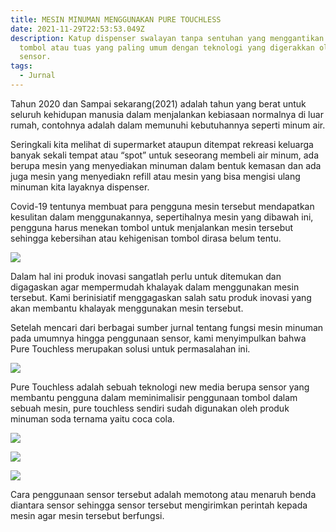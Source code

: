 ```yaml
---
title: MESIN MINUMAN MENGGUNAKAN PURE TOUCHLESS
date: 2021-11-29T22:53:53.049Z
description: Katup dispenser swalayan tanpa sentuhan yang menggantikan katup
  tombol atau tuas yang paling umum dengan teknologi yang digerakkan oleh
  sensor.
tags:
  - Jurnal
---
```

Tahun 2020 dan Sampai sekarang(2021) adalah tahun yang berat untuk seluruh kehidupan manusia dalam menjalankan kebiasaan normalnya di luar rumah, contohnya adalah dalam memunuhi kebutuhannya seperti minum air.


Seringkali kita melihat di supermarket ataupun ditempat rekreasi keluarga banyak sekali tempat atau “spot” untuk seseorang membeli air minum,  ada berupa mesin yang menyediakan minuman dalam bentuk kemasan dan ada juga mesin yang menyediakn refill atau  mesin yang bisa mengisi ulang minuman kita layaknya dispenser.

Covid-19 tentunya membuat para pengguna mesin tersebut mendapatkan kesulitan dalam menggunakannya, sepertihalnya mesin yang dibawah ini, pengguna harus menekan tombol untuk menjalankan mesin tersebut  sehingga kebersihan atau kehigenisan tombol dirasa belum tentu.

![](https://i.pinimg.com/originals/ec/90/8b/ec908bc449eb156ce20a94fa404ce95d.jpg)

Dalam hal ini produk inovasi sangatlah perlu untuk ditemukan dan digagaskan agar mempermudah khalayak dalam menggunakan mesin tersebut. Kami berinisiatif menggagaskan salah satu produk inovasi yang akan membantu khalayak menggunakan mesin tersebut.


Setelah mencari dari berbagai sumber  jurnal tentang fungsi mesin minuman pada umumnya hingga penggunaan sensor, kami menyimpulkan bahwa Pure Touchless merupakan solusi untuk permasalahan ini.

![](https://i.pinimg.com/originals/8f/35/6f/8f356f92e6ba424916590ea1e775319c.jpg)

Pure Touchless adalah sebuah teknologi new media berupa sensor yang membantu pengguna dalam meminimalisir penggunaan tombol dalam sebuah mesin, pure touchless sendiri sudah digunakan oleh produk minuman soda ternama yaitu coca cola. 

![](https://i.pinimg.com/originals/95/04/5e/95045eb24429ee2aa83b7c20a1ed335e.jpg)

![](https://i.pinimg.com/originals/7e/ce/00/7ece008a4555d06e1a6271f7783e3708.jpg)

![](https://i.pinimg.com/originals/ba/c1/66/bac166e86b4d709a94a53ac74f7ff432.jpg)

Cara penggunaan sensor  tersebut adalah memotong atau menaruh benda diantara sensor sehingga sensor tersebut  mengirimkan perintah kepada mesin agar mesin tersebut berfungsi.